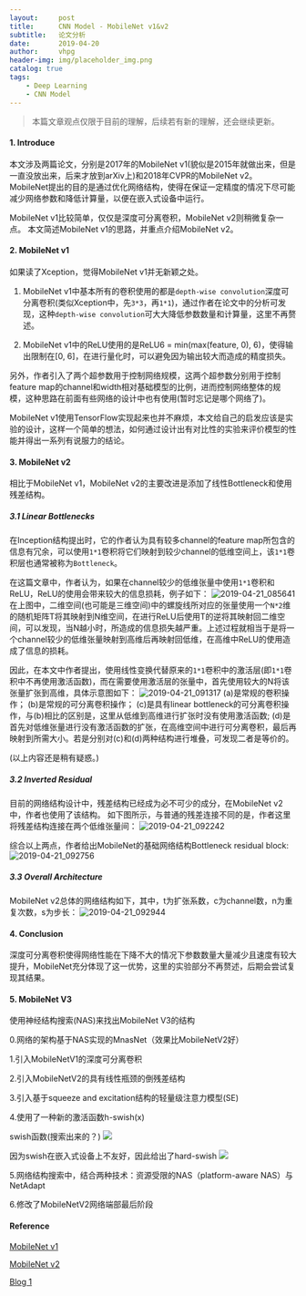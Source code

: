 ```yaml
---
layout:     post
title:      CNN Model - MobileNet v1&v2
subtitle:   论文分析
date:       2019-04-20
author:     vhpg
header-img: img/placeholder_img.png
catalog: true
tags:
    - Deep Learning
    - CNN Model
---
```

> 本篇文章观点仅限于目前的理解，后续若有新的理解，还会继续更新。

#### 1. Introduce
本文涉及两篇论文，分别是2017年的MobileNet v1(貌似是2015年就做出来，但是一直没放出来，后来才放到arXiv上)和2018年CVPR的MobileNet v2。
MobileNet提出的目的是通过优化网络结构，使得在保证一定精度的情况下尽可能减少网络参数和降低计算量，以便在嵌入式设备中运行。

MobileNet v1比较简单，仅仅是深度可分离卷积，MobileNet v2则稍微复杂一点。
本文简述MobileNet v1的思路，并重点介绍MobileNet v2。


#### 2. MobileNet v1
如果读了Xception，觉得MobileNet v1并无新颖之处。
1. MobileNet v1中基本所有的卷积使用的都是`depth-wise convolution`深度可分离卷积(类似Xception中，先`3*3`，再`1*1`)，通过作者在论文中的分析可发现，这种`depth-wise convolution`可大大降低参数数量和计算量，这里不再赘述。

2. MobileNet v1中的ReLU使用的是ReLU6 = min(max(feature, 0), 6)，使得输出限制在[0, 6]，在进行量化时，可以避免因为输出较大而造成的精度损失。

另外，作者引入了两个超参数用于控制网络规模，这两个超参数分别用于控制feature map的channel和width相对基础模型的比例，进而控制网络整体的规模，这种思路在前面有些网络的设计中也有使用(暂时忘记是哪个网络了)。

MobileNet v1使用TensorFlow实现起来也并不麻烦，本文给自己的启发应该是实验的设计，这样一个简单的想法，如何通过设计出有对比性的实验来评价模型的性能并得出一系列有说服力的结论。

#### 3. MobileNet v2
相比于MobileNet v1，MobileNet v2的主要改进是添加了线性Bottleneck和使用残差结构。

##### 3.1 Linear Bottlenecks
在Inception结构提出时，它的作者认为具有较多channel的feature map所包含的信息有冗余，可以使用`1*1`卷积将它们映射到较少channel的低维空间上，该`1*1`卷积层也通常被称为`Bottleneck`。

在这篇文章中，作者认为，如果在channel较少的低维张量中使用`1*1`卷积和ReLU，ReLU的使用会带来较大的信息损耗，例子如下：
![2019-04-21_085641](/assets/2019-04-21_085641.png)
在上图中，二维空间(也可能是三维空间)中的螺旋线所对应的张量使用一个`N*2`维的随机矩阵T将其映射到N维空间，在进行ReLU后使用T的逆将其映射回二维空间，可以发现，当N越小时，所造成的信息损失越严重。上述过程就相当于是将一个channel较少的低维张量映射到高维后再映射回低维，在高维中ReLU的使用造成了信息的损耗。

因此，在本文中作者提出，使用线性变换代替原来的`1*1`卷积中的激活层(即`1*1`卷积中不再使用激活函数)，而在需要使用激活层的张量中，首先使用较大的N将该张量扩张到高维，具体示意图如下：
![2019-04-21_091317](/assets/2019-04-21_091317.png)
(a)是常规的卷积操作；
(b)是常规的可分离卷积操作；
(c)是具有linear bottleneck的可分离卷积操作，与(b)相比的区别是，这里从低维到高维进行扩张时没有使用激活函数;
(d)是首先对低维张量进行没有激活函数的扩张，在高维空间中进行可分离卷积，最后再映射到所需大小。若是分别对(c)和(d)两种结构进行堆叠，可发现二者是等价的。

(以上内容还是稍有疑惑。)

##### 3.2 Inverted Residual
目前的网络结构设计中，残差结构已经成为必不可少的成分，在MobileNet v2中，作者也使用了该结构。
如下图所示，与普通的残差连接不同的是，作者这里将残差结构连接在两个低维张量间：
![2019-04-21_092242](/assets/2019-04-21_092242.png)

综合以上两点，作者给出MobileNet的基础网络结构Bottleneck residual block:
![2019-04-21_092756](/assets/2019-04-21_092756.png)

##### 3.3 Overall Architecture
MobileNet v2总体的网络结构如下，其中，t为扩张系数，c为channel数，n为重复次数，s为步长：
![2019-04-21_092944](/assets/2019-04-21_092944.png)

#### 4. Conclusion
深度可分离卷积使得网络性能在下降不大的情况下参数数量大量减少且速度有较大提升，MobileNet充分体现了这一优势，这里的实验部分不再赘述，后期会尝试复现其结果。


#### 5. MobileNet V3
使用神经结构搜索(NAS)来找出MobileNet V3的结构

0.网络的架构基于NAS实现的MnasNet（效果比MobileNetV2好）

1.引入MobileNetV1的深度可分离卷积

2.引入MobileNetV2的具有线性瓶颈的倒残差结构

3.引入基于squeeze and excitation结构的轻量级注意力模型(SE)

4.使用了一种新的激活函数h-swish(x)

swish函数(搜索出来的？)
![](image/2020-08-07-16-14-20.png)

因为swish在嵌入式设备上不友好，因此给出了hard-swish
![](image/2020-08-07-16-14-52.png)

5.网络结构搜索中，结合两种技术：资源受限的NAS（platform-aware NAS）与NetAdapt

6.修改了MobileNetV2网络端部最后阶段

#### Reference
[MobileNet v1](https://arxiv.org/pdf/1704.04861.pdf)

[MobileNet v2](https://arxiv.org/pdf/1801.04381.pdf)

[Blog 1](https://blog.ddlee.cn/posts/c9816b0a/)
